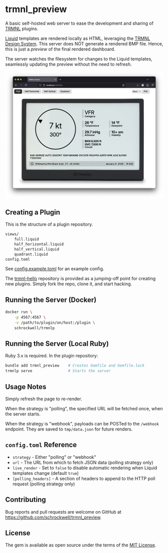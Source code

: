# trmnl_preview

A basic self-hosted web server to ease the development and sharing of [TRMNL](https://usetrmnl.com/) plugins.

[Liquid](https://shopify.github.io/liquid/) templates are rendered locally as HTML, leveraging the [TRMNL Design System](https://usetrmnl.com/framework). This server does NOT generate a rendered BMP file. Hence, this is just a _preview_ of the final rendered dashboard.

The server watches the filesystem for changes to the Liquid templates, seamlessly updating the preview without the need to refresh.

![Screenshot](docs/preview.png)

## Creating a Plugin

This is the structure of a plugin repository.

```
views/
    full.liquid
    half_horizontal.liquid
    half_vertical.liquid
    quadrant.liquid
config.toml
```

See [config.example.toml](config.example.toml) for an example config.

The [trmnl-hello](https://github.com/schrockwell/trmnl-hello) repository is provided as a jumping-off point for creating new plugins. Simply fork the repo, clone it, and start hacking.

## Running the Server (Docker)

```sh
docker run \
    -p 4567:4567 \
    -v /path/to/plugin/on/host:/plugin \
    schrockwell/trmnlp
```

## Running the Server (Local Ruby)

Ruby 3.x is required. In the plugin repository:

```sh
bundle add trmnl_preview    # Creates Gemfile and Gemfile.lock
trmnlp serve                # Starts the server
```

## Usage Notes

Simply refresh the page to re-render.

When the strategy is "polling", the specified URL will be fetched once, when the server starts.

When the strategy is "webhook", payloads can be POSTed to the `/webhook` endpoint. They are saved to `tmp/data.json` for future renders.

## `config.toml` Reference

- `strategy` - Either "polling" or "webhook"
- `url` - The URL from which to fetch JSON data (polling strategy only)
- `live_render` - Set to `false` to disable automatic rendering when Liquid templates change (default `true`)
- `[polling_headers]` - A section of headers to append to the HTTP poll request (polling strategy only)

## Contributing

Bug reports and pull requests are welcome on GitHub at https://github.com/schrockwell/trmnl_preview.

## License

The gem is available as open source under the terms of the [MIT License](https://opensource.org/licenses/MIT).

